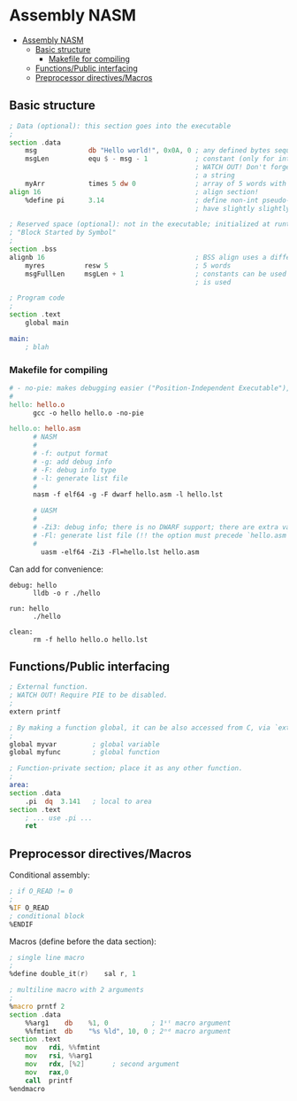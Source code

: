 # Assembly NASM

- [Assembly NASM](#assembly-nasm)
  - [Basic structure](#basic-structure)
    - [Makefile for compiling](#makefile-for-compiling)
  - [Functions/Public interfacing](#functionspublic-interfacing)
  - [Preprocessor directives/Macros](#preprocessor-directivesmacros)

## Basic structure

```asm
; Data (optional): this section goes into the executable
;
section .data
    msg             db "Hello world!", 0x0A, 0 ; any defined bytes sequence is called a "string"
    msgLen          equ $ - msg - 1            ; constant (only for ints); `$` is the current address
                                               ; WATCH OUT! Don't forget `-1` (terminator) when printing
                                               ; a string
    myArr           times 5 dw 0               ; array of 5 words with value=0
align 16                                       ; align section!
    %define pi      3.14                       ; define non-int pseudo-constants via macro (but they
                                               ; have slightly slightly different semantics)

; Reserved space (optional): not in the executable; initialized at runtime with 0s
; "Block Started by Symbol"
;
section .bss
alignb 16                                      ; BSS align uses a different keyword
    myres          resw 5                      ; 5 words
    msgFullLen     msgLen + 1                  ; constants can be used in declarations, anywhere a number
                                               ; is used

; Program code
;
section .text
    global main

main:
    ; blah
```

### Makefile for compiling

```makefile
# - no-pie: makes debugging easier ("Position-Independent Executable"), and allows external functions.
#
hello: hello.o
      gcc -o hello hello.o -no-pie

hello.o: hello.asm
      # NASM
      #
      # -f: output format
      # -g: add debug info
      # -F: debug info type
      # -l: generate list file
      #
      nasm -f elf64 -g -F dwarf hello.asm -l hello.lst

      # UASM
      #
      # -Zi3: debug info; there is no DWARF support; there are extra values for CodeView (Windows) info
      # -Fl: generate list file (!! the option must precede `hello.asm` !!)
      #
	    uasm -elf64 -Zi3 -Fl=hello.lst hello.asm
```

Can add for convenience:

```
debug: hello
      lldb -o r ./hello

run: hello
      ./hello

clean:
      rm -f hello hello.o hello.lst
```

## Functions/Public interfacing

```asm
; External function.
; WATCH OUT! Require PIE to be disabled.
;
extern printf

; By making a function global, it can be also accessed from C, via `extern`.
;
global myvar         ; global variable
global myfunc        ; global function

; Function-private section; place it as any other function.
;
area:
section .data
    .pi  dq  3.141   ; local to area
section .text
    ; ... use .pi ...
    ret
```

## Preprocessor directives/Macros

Conditional assembly:

```asm
; if O_READ != 0
;
%IF O_READ
; conditional block
%ENDIF
```

Macros (define before the data section):

```asm
; single line macro
;
%define double_it(r)    sal r, 1

; multiline macro with 2 arguments
;
%macro prntf 2
section .data
    %%arg1    db    %1, 0           ; 1ˢᵗ macro argument
    %%fmtint  db    "%s %ld", 10, 0 ; 2ⁿᵈ macro argument
section .text
    mov   rdi, %%fmtint
    mov   rsi, %%arg1
    mov   rdx, [%2]       ; second argument
    mov   rax,0
    call  printf
%endmacro
```
